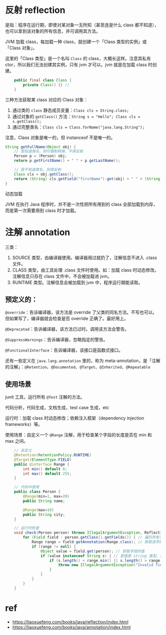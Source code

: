 # 反射 reflection

是指：程序在运行期，即使对某对象一无所知（甚至连是什么 class 都不知道），也可以拿到该对象的所有信息，并可调用其方法。


JVM 加载 class，每加载一种 class，就创建一个「Class 类型的实例」或「Class 对象」。

这里的「Class 类型」是一个名叫 `Class` 的 class，大概长这样。注意其私有 ctor，所以我们无法创建其实例，只有 jvm 才可以。jvm 就是在加载 class 时创建。

```java
    public final class Class {
        private Class() {} // 
    }
```

三种方法获取某 class 对应的 Class 对象：

1. 通过类的 `class` 静态成员变量：`Class cls = String.class;`
2. 通过对象的 `getClass()` 方法：`String s = "Hello"; Class cls = s.getClass();`
3. 通过完整类名：`Class cls = Class.forName("java.lang.String");`

注意，Class 对象是唯一的，但 instanceof 不是唯一的。

```java
String getFullName(Object obj) {
    // 若知道类名，则可强制转换，不用反射
    Person p = (Person) obj;
    return p.getFirstName() + " " + p.getLastName();

    // 若不知道类名，则用反射
    Class cls = obj.getClass();
    return (String) cls.getField("firstName").get(obj) + " " + (String) cls.getField("lastName").get(obj);
}
```

动态加载

JVM 在执行 Java 程序时，并不是一次性把所有用到的 class 全部加载到内存，而是第一次需要用到 class 时才加载。

# 注解 annotation

三类：

1. SOURCE 类型，由编译器使用。编译器用过就扔了，注解信息不进入 .class 文件。
2. CLASS 类型，由工具处理 .class 文件时使用。如：加载 class 时动态修改。注解信息只存在 class 文件中，不会被加载进 jvm。
3. RUNTIME 类型。注解信息会被加载到 jvm 中，程序运行期能读取。

## 预定义的：

`@override`：告诉编译器，该方法是 override 了父类的同名方法。不写也可以。但如果写了，编译器就会检查是否 override 正确了。最好用上。

`@Deprecated`：告诉编译器，该方法已过时。调用该方法会警告。

`@SuppressWarnings`：告诉编译器，忽略指定的警告。

`@FunctionalInterface`：告诉编译器，该接口是函数式接口。

还有一些定义在 `java.lang.annotation` 里的，称为 meta-annotation，是「注解的注解」：`@Retention`、`@Documented`、`@Target`、`@Inherited`、`@Repeatable`

## 使用场景

junit 工具，运行所有 `@Test` 注解的方法。

代码分析，代码生成，文档生成，test case 生成，etc

运行时：加载 class 时动态修改；依赖注入框架（dependency injection frameworks）等。

使用场景：自定义一个 `@Range` 注解，用于检查某个字段的长度是否在 min 和 max 之间。

```java
    // 自定义
    @Retention(RetentionPolicy.RUNTIME)
    @Target(ElementType.FIELD)
    public @interface Range {
        int min() default 0;
        int max() default 255;
    }

    // 代码中使用
    public class Person {
        @Range(min=1, max=20)
        public String name;

        @Range(max=10)
        public String city;
    }

    // 运行时检查
    void check(Person person) throws IllegalArgumentException, ReflectiveOperationException {
        for (Field field : person.getClass().getFields()) { // 遍历所有字段
            Range range = field.getAnnotation(Range.class); // 获取该字段上定义的 range 值
            if (range != null) {
                Object value = field.get(person); // 获取字段的值
                if (value instanceof String s) { // 若值是 string 类型，则检查是否满足 range 限制
                    if (s.length() < range.min() || s.length() > range.max()) {
                        throw new IllegalArgumentException("Invalid field: " + field.getName());
                    }
                }
            }
        }
    }
```

# ref
- https://liaoxuefeng.com/books/java/reflection/index.html
- https://liaoxuefeng.com/books/java/annotation/index.html